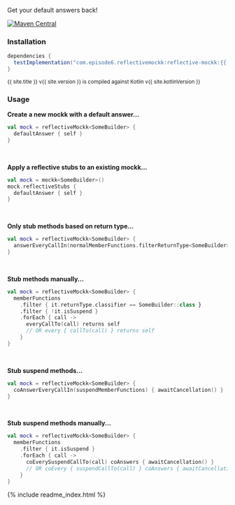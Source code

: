 Get your default answers back!

[![Maven Central](https://img.shields.io/maven-central/v/com.episode6.reflectivemockk/reflective-mockk.svg?style=flat-square)](http://search.maven.org/#search%7Cga%7C1%7Cg%3A%22com.episode6.reflectivemockk%22)

### Installation

```groovy
dependencies {
  testImplementation("com.episode6.reflectivemockk:reflective-mockk:{{ site.version }}")
}
```

<sub>{{ site.title }} v{{ site.version }} is compiled against Kotlin v{{ site.kotlinVersion }}</sub>

### Usage

**Create a new mockk with a default answer...**

```kotlin
val mock = reflectiveMockk<SomeBuilder> {
  defaultAnswer { self }
}
```

<br/>

**Apply a reflective stubs to an existing mockk...**

```kotlin
val mock = mockk<SomeBuilder>()
mock.reflectiveStubs {
  defaultAnswer { self }
}
```

<br/>

**Only stub methods based on return type...**

```kotlin
val mock = reflectiveMockk<SomeBuilder> {
  answerEveryCallIn(normalMemberFunctions.filterReturnType<SomeBuilder>()) { self }
}
```

<br/>

**Stub methods manually...**

```kotlin
val mock = reflectiveMockk<SomeBuilder> {
  memberFunctions
    .filter { it.returnType.classifier == SomeBuilder::class }
    .filter { !it.isSuspend }
    .forEach { call ->
      everyCallTo(call) returns self
      // OR every { callTo(call) } returns self
    }
}
```

<br/>

**Stub suspend methods...**

```kotlin
val mock = reflectiveMockk<SomeBuilder> {
  coAnswerEveryCallIn(suspendMemberFunctions) { awaitCancellation() }
}
```

<br/>

**Stub suspend methods manually...**

```kotlin
val mock = reflectiveMockk<SomeBuilder> {
  memberFunctions
    .filter { it.isSuspend }
    .forEach { call ->
      coEverySuspendCallTo(call) coAnswers { awaitCancellation() }
      // OR coEvery { suspendCallTo(call) } coAnswers { awaitCancellation() }
    }
}
```

{% include readme_index.html %}

